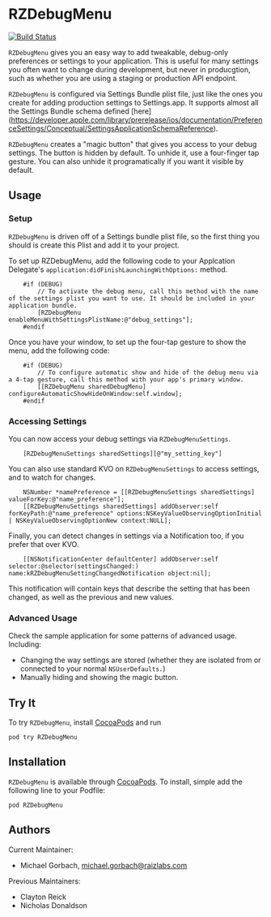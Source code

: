 RZDebugMenu
===========

[![Build Status](https://travis-ci.org/Raizlabs/RZDebugMenu.svg)](https://travis-ci.org/Raizlabs/RZDebugMenu)

`RZDebugMenu` gives you an easy way to add tweakable, debug-only preferences or settings to your application. This is useful for many settings you often want to change during development, but never in producgtion, such as whether you are using a staging or production API endpoint.

`RZDebugMenu` is configured via Settings Bundle plist file, just like the ones you create for adding production settings to Settings.app. It supports almost all the Settings Bundle schema defined [here] (https://developer.apple.com/library/prerelease/ios/documentation/PreferenceSettings/Conceptual/SettingsApplicationSchemaReference).

`RZDebugMenu` creates a "magic button" that gives you access to your debug settings. The button is hidden by default. To unhide it, use a four-finger tap gesture. You can also unhide it programatically if you want it visible by default.

## Usage

### Setup

`RZDebugMenu` is driven off of a Settings bundle plist file, so the first thing you should is create this Plist and add it to your project.

To set up RZDebugMenu, add the following code to your Applcation Delegate's `application:didFinishLaunchingWithOptions:` method.

```objc
	#if (DEBUG)
	    // To activate the debug menu, call this method with the name of the settings plist you want to use. It should be included in your application bundle.
	    [RZDebugMenu enableMenuWithSettingsPlistName:@"debug_settings"];
	#endif
```
	
Once you have your window, to set up the four-tap gesture to show the menu, add the following code:

```objc
	#if (DEBUG)
	    // To configure automatic show and hide of the debug menu via a 4-tap gesture, call this method with your app's primary window.
	    [[RZDebugMenu sharedDebugMenu] configureAutomaticShowHideOnWindow:self.window];
	#endif
```
	
### Accessing Settings
	
You can now access your debug settings via `RZDebugMenuSettings`.

```objc
	[RZDebugMenuSettings sharedSettings][@"my_setting_key"]
```
	
You can also use standard KVO on `RZDebugMenuSettings` to access settings, and to watch for changes.

```objc
	NSNumber *namePreference = [[RZDebugMenuSettings sharedSettings] valueForKey:@"name_preference"];
	[[RZDebugMenuSettings sharedSettings] addObserver:self forKeyPath:@"name_preference" options:NSKeyValueObservingOptionInitial | NSKeyValueObservingOptionNew context:NULL];
```
	
Finally, you can detect changes in settings via a Notification too, if you prefer that over KVO.

```objc
    [[NSNotificationCenter defaultCenter] addObserver:self selector:@selector(settingsChanged:) name:kRZDebugMenuSettingChangedNotification object:nil];
```

This notification will contain keys that describe the setting that has been changed, as well as the previous and new values.

### Advanced Usage

Check the sample application for some patterns of advanced usage. Including:

- Changing the way settings are stored (whether they are isolated from or connected to your normal `NSUserDefaults.`)
- Manually hiding and showing the magic button.

## Try It

To try `RZDebugMenu`, install [CocoaPods](http://cocoapods.org) and run

	pod try RZDebugMenu

## Installation

`RZDebugMenu` is available through [CocoaPods](http://cocoapods.org). To install, simple add the following line to your Podfile:

	pod RZDebugMenu
  
## Authors

Current Maintainer:

- Michael Gorbach, michael.gorbach@raizlabs.com

Previous Maintainers:

- Clayton Reick
- Nicholas Donaldson
